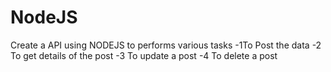 # NodeJS
Create a API using NODEJS to performs various tasks
-1To Post the data
-2 To get details of the post
-3 To update a post
-4 To delete a post
